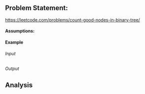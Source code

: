 ## Problem Statement:
https://leetcode.com/problems/count-good-nodes-in-binary-tree/
#### Assumptions:
#### Example
###### Input
###### Output
## Analysis
